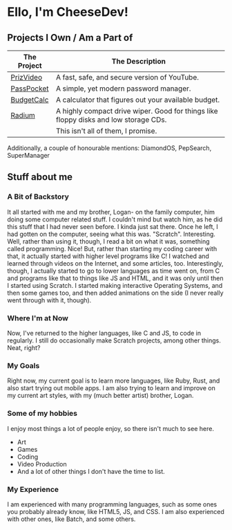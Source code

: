 # Ello, I'm CheeseDev! 

## Projects I Own / Am a Part of

| The Project | The Description |
| ----------- | --------------- |
| [PrizVideo](https://prizvideo.github.io/PrizVideo-Main) | A fast, safe, and secure version of YouTube. |
| [PassPocket](https://xytrux.github.io/passpocket) | A simple, yet modern password manager. |
| [BudgetCalc](https://callendv.github.io/BudgetCalc/) | A calculator that figures out your available budget. |
| [Radium](https://github.com/CallenDV/radium) | A highly compact drive wiper. Good for things like floppy disks and low storage CDs. |
| | This isn't all of them, I promise. |

Additionally, a couple of honourable mentions: DiamondOS, PepSearch, SuperManager

## Stuff about me

### A Bit of Backstory

It all started with me and my brother, Logan- on the family computer, him doing some computer related stuff. I couldn't mind but watch him, as he did this stuff that I had never seen before. I kinda just sat there. Once he left, I had gotten on the computer, seeing what this was. "Scratch". Interesting. Well, rather than using it, though, I read a bit on what it was, something called programming. Nice! But, rather than starting my coding career with that, it actually started with higher level programs like C! I watched and learned through videos on the Internet, and some articles, too. Interestingly, though, I actually started to go to lower languages as time went on, from C and programs like that to things like JS and HTML, and it was only until then I started using Scratch. I started making interactive Operating Systems, and then some games too, and then added animations on the side (I never really went through with it, though).

### Where I'm at Now

Now, I've returned to the higher languages, like C and JS, to code in regularly. I still do occasionally make Scratch projects, among other things. Neat, right?

### My Goals

Right now, my current goal is to learn more languages, like Ruby, Rust, and also start trying out mobile apps. I am also trying to learn and improve on my current art styles, with my (much better artist) brother, Logan. 

### Some of my hobbies

I enjoy most things a lot of people enjoy, so there isn't much to see here. 
 * Art
 * Games
 * Coding
 * Video Production
 * And a lot of other things I don't have the time to list.

### My Experience

I am experienced with many programming languages, such as some ones you probably already know, like HTML5, JS, and CSS. I am also experienced with other ones, like Batch, and some others.
